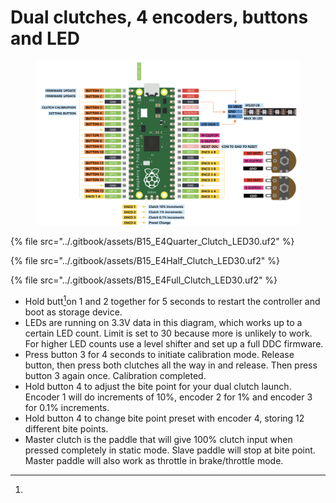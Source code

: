 # Dual clutches, 4 encoders, buttons and LED

<figure><img src="../.gitbook/assets/image (111).png" alt=""><figcaption></figcaption></figure>

{% file src="../.gitbook/assets/B15_E4Quarter_Clutch_LED30.uf2" %}

{% file src="../.gitbook/assets/B15_E4Half_Clutch_LED30.uf2" %}

{% file src="../.gitbook/assets/B15_E4Full_Clutch_LED30.uf2" %}

* Hold butt[^1]on 1 and 2 together for 5 seconds to restart the controller and boot as storage device.&#x20;
* LEDs are running on 3.3V data in this diagram, which works up to a certain LED count. Limit is set to 30 because more is unlikely to work. For higher LED counts use a level shifter and set up a full DDC firmware.&#x20;
* Press button 3 for 4 seconds to initiate calibration mode. Release button, then press both clutches all the way in and release. Then press button 3 again once. Calibration completed.&#x20;
* Hold button 4 to adjust the bite point for your dual clutch launch. Encoder 1 will do increments of 10%, encoder 2 for 1% and encoder 3 for 0.1% increments.
* Hold button 4 to change bite point preset with encoder 4, storing 12 different bite points.
* Master clutch is the paddle that will give 100% clutch input when pressed completely in static mode. Slave paddle will stop at bite point. Master paddle will also work as throttle in brake/throttle mode.&#x20;

[^1]: 
